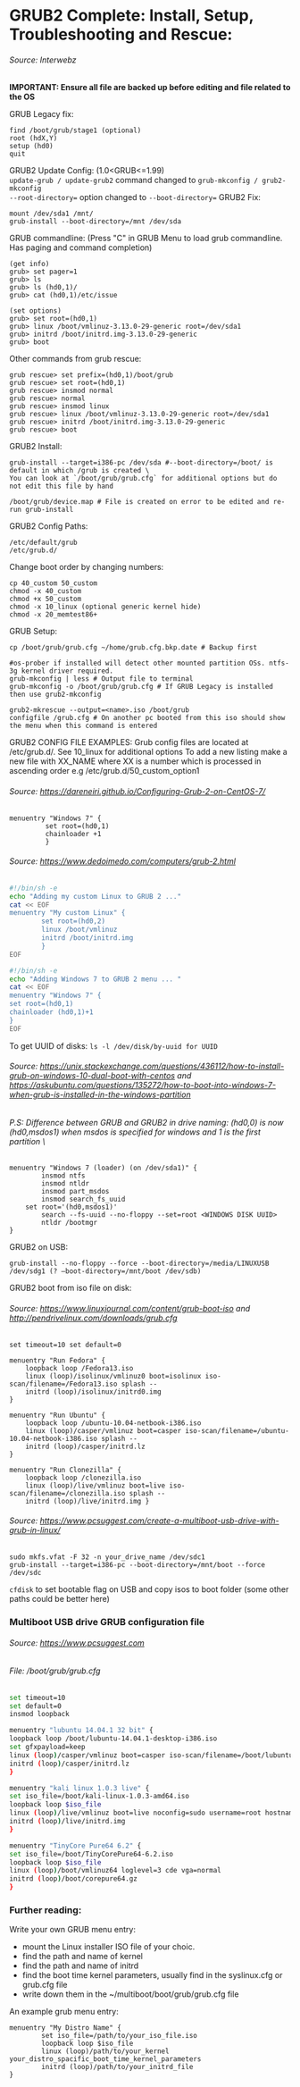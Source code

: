 # GRUB2 Complete: Install, Setup, Troubleshooting and Rescue:
###### Source: Interwebz

**IMPORTANT: Ensure all file are backed up before editing and file related to the OS**

GRUB Legacy fix:
```shell
find /boot/grub/stage1 (optional)
root (hdX,Y)
setup (hd0)
quit
```
GRUB2 Update Config: (1.0<GRUB<=1.99)\
`update-grub / update-grub2` command changed to `grub-mkconfig / grub2-mkconfig`\
`--root-directory=` option changed to `--boot-directory=`
GRUB2 Fix:
```shell
mount /dev/sda1 /mnt/
grub-install --boot-directory=/mnt /dev/sda
```
GRUB commandline: (Press "C" in GRUB Menu to load grub commandline. Has paging and command completion)
```shell
(get info)
grub> set pager=1
grub> ls
grub> ls (hd0,1)/
grub> cat (hd0,1)/etc/issue

(set options)
grub> set root=(hd0,1)
grub> linux /boot/vmlinuz-3.13.0-29-generic root=/dev/sda1
grub> initrd /boot/initrd.img-3.13.0-29-generic
grub> boot
```
Other commands from grub rescue:
```shell
grub rescue> set prefix=(hd0,1)/boot/grub
grub rescue> set root=(hd0,1)
grub rescue> insmod normal
grub rescue> normal
grub rescue> insmod linux
grub rescue> linux /boot/vmlinuz-3.13.0-29-generic root=/dev/sda1
grub rescue> initrd /boot/initrd.img-3.13.0-29-generic
grub rescue> boot
```
GRUB2 Install:
```shell
grub-install --target=i386-pc /dev/sda #--boot-directory=/boot/ is default in which /grub is created \
You can look at `/boot/grub/grub.cfg` for additional options but do not edit this file by hand

/boot/grub/device.map # File is created on error to be edited and re-run grub-install
```
GRUB2 Config Paths:
```shell
/etc/default/grub
/etc/grub.d/
```
Change boot order by changing numbers:
```shell
cp 40_custom 50_custom
chmod -x 40_custom
chmod +x 50_custom
chmod -x 10_linux (optional generic kernel hide)
chmod -x 20_memtest86+
```
GRUB Setup:
```shell
cp /boot/grub/grub.cfg ~/home/grub.cfg.bkp.date # Backup first

#os-prober if installed will detect other mounted partition OSs. ntfs-3g kernel driver required.
grub-mkconfig | less # Output file to terminal
grub-mkconfig -o /boot/grub/grub.cfg # If GRUB Legacy is installed then use grub2-mkconfig

grub2-mkrescue --output=<name>.iso /boot/grub
configfile /grub.cfg # On another pc booted from this iso should show the menu when this command is entered
```
GRUB2 CONFIG FILE EXAMPLES:
Grub config files are located at /etc/grub.d/. See 10_linux for additional options
To add a new listing make a new file with XX_NAME where XX is a number which is processed in ascending order e.g /etc/grub.d/50_custom_option1
###### Source: https://dareneiri.github.io/Configuring-Grub-2-on-CentOS-7/
```shell
menuentry "Windows 7" {
         set root=(hd0,1)
         chainloader +1
         }
```
###### Source: https://www.dedoimedo.com/computers/grub-2.html
```bash
#!/bin/sh -e
echo "Adding my custom Linux to GRUB 2 ..."
cat << EOF
menuentry "My custom Linux" {
        set root=(hd0,2)
        linux /boot/vmlinuz
        initrd /boot/initrd.img
        }
EOF
```
```bash
#!/bin/sh -e
echo "Adding Windows 7 to GRUB 2 menu ... "
cat << EOF
menuentry "Windows 7" {
set root=(hd0,1)
chainloader (hd0,1)+1
}
EOF
```
To get UUID of disks:
`ls -l /dev/disk/by-uuid for UUID`

###### Source: https://unix.stackexchange.com/questions/436112/how-to-install-grub-on-windows-10-dual-boot-with-centos and https://askubuntu.com/questions/135272/how-to-boot-into-windows-7-when-grub-is-installed-in-the-windows-partition
###### P.S: Difference between GRUB and GRUB2 in drive naming: (hd0,0) is now (hd0,msdos1) when msdos is specified for windows and 1 is the first partition \
```shell
menuentry "Windows 7 (loader) (on /dev/sda1)" {
        insmod ntfs
        insmod ntldr
        insmod part_msdos
        insmod search_fs_uuid
	set root='(hd0,msdos1)'
        search --fs-uuid --no-floppy --set=root <WINDOWS DISK UUID>
        ntldr /bootmgr
}
````
GRUB2 on USB:
```shell
grub-install --no-floppy --force --boot-directory=/media/LINUXUSB /dev/sdg1 (? –boot-directory=/mnt/boot /dev/sdb)
```
GRUB2 boot from iso file on disk:
###### Source: https://www.linuxjournal.com/content/grub-boot-iso and http://pendrivelinux.com/downloads/grub.cfg
```shell
set timeout=10 set default=0

menuentry "Run Fedora" {
    loopback loop /Fedora13.iso
    linux (loop)/isolinux/vmlinuz0 boot=isolinux iso-scan/filename=/Fedora13.iso splash --
    initrd (loop)/isolinux/initrd0.img
}

menuentry "Run Ubuntu" {
    loopback loop /ubuntu-10.04-netbook-i386.iso 
    linux (loop)/casper/vmlinuz boot=casper iso-scan/filename=/ubuntu-10.04-netbook-i386.iso splash --
    initrd (loop)/casper/initrd.lz
}

menuentry "Run Clonezilla" {
    loopback loop /clonezilla.iso
    linux (loop)/live/vmlinuz boot=live iso-scan/filename=/clonezilla.iso splash --
    initrd (loop)/live/initrd.img }
```
###### Source: https://www.pcsuggest.com/create-a-multiboot-usb-drive-with-grub-in-linux/
```shell
sudo mkfs.vfat -F 32 -n your_drive_name /dev/sdc1
grub-install --target=i386-pc --boot-directory=/mnt/boot --force /dev/sdc
```
`cfdisk` to set bootable flag on USB and copy isos to boot folder (some other paths could be better here)

### Multiboot USB drive GRUB configuration file
###### Source: https://www.pcsuggest.com
###### File: /boot/grub/grub.cfg
```bash
set timeout=10
set default=0
insmod loopback

menuentry "lubuntu 14.04.1 32 bit" {
loopback loop /boot/lubuntu-14.04.1-desktop-i386.iso
set gfxpayload=keep
linux (loop)/casper/vmlinuz boot=casper iso-scan/filename=/boot/lubuntu-14.04.1-desktop-i386.iso noeject noprompt --
initrd (loop)/casper/initrd.lz
}

menuentry "kali linux 1.0.3 live" {
set iso_file=/boot/kali-linux-1.0.3-amd64.iso
loopback loop $iso_file
linux (loop)/live/vmlinuz boot=live noconfig=sudo username=root hostname=kali noswap noautomount
initrd (loop)/live/initrd.img
}

menuentry "TinyCore Pure64 6.2" {
set iso_file=/boot/TinyCorePure64-6.2.iso
loopback loop $iso_file
linux (loop)/boot/vmlinuz64 loglevel=3 cde vga=normal
initrd (loop)/boot/corepure64.gz
}
```
### Further reading:
Write your own GRUB menu entry:
- mount the Linux installer ISO file of your choic.
- find the path and name of kernel
- find the path and name of initrd
- find the boot time kernel parameters, usually find in the syslinux.cfg or grub.cfg file
- write down them in the ~/multiboot/boot/grub/grub.cfg file

An example grub menu entry:
```shell
menuentry "My Distro Name" {
        set iso_file=/path/to/your_iso_file.iso
        loopback loop $iso_file
        linux (loop)/path/to/your_kernel your_distro_spacific_boot_time_kernel_parameters
        initrd (loop)/path/to/your_initrd_file
}
```

